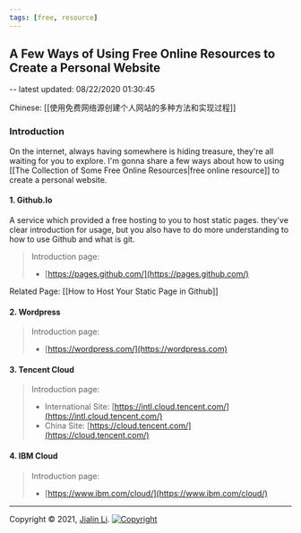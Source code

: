 ```yaml
---
tags: [free, resource]
---
```


## A Few Ways of Using Free Online Resources to Create a Personal Website

-- latest updated: 08/22/2020 01:30:45

Chinese: [[使用免费网络源创建个人网站的多种方法和实现过程]]

### Introduction
On the internet, always having somewhere is hiding treasure, they're all waiting for you to explore. I'm gonna share a few ways about how to using [[The Collection of Some Free Online Resources|free online resource]] to create a personal website.

#### 1. Github.Io
A service which provided a free hosting to you to host static pages. they've clear introduction for usage, but you also have to do more understanding to how to use Github and what is git. 

> Introduction page: 
> - [https://pages.github.com/](https://pages.github.com/)

Related Page: [[How to Host Your Static Page in Github]]

#### 2.  Wordpress

> Introduction page: 
> - [https://wordpress.com/](https://wordpress.com)

#### 3. Tencent Cloud

> Introduction page: 
> - International Site: [https://intl.cloud.tencent.com/](https://intl.cloud.tencent.com/)
> - China Site: [https://cloud.tencent.com/](https://cloud.tencent.com/)



#### 4.  IBM Cloud

> Introduction page: 
> - [https://www.ibm.com/cloud/](https://www.ibm.com/cloud/)

 
---
Copyright © 2021, [Jialin Li](https://github.com/keyskull).  [![Copyright](https://i.creativecommons.org/l/by-nc/4.0/80x15.png)](/LICENSE)